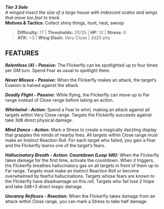 ***Tier 3 Solo***  
*A winged insect the size of a large house with iridescent scales and wings that move too fast to track.*  
**Motives & Tactics:** Collect shiny things, hunt, nest, swoop

> **Difficulty:** 17 | **Thresholds:** 20/35 | **HP:** 12 | **Stress:** 6  
> **ATK:** +3 | **Wing Slash:** Very Close | 3d20 phy  

## FEATURES

***Relentless (4) - Passive:*** The Flickerfly can be spotlighted up to four times per GM turn. Spend Fear as usual to spotlight them.

***Never Misses - Passive:*** When the Flickerfly makes an attack, the target’s Evasion is halved against the attack.

***Deadly Flight - Passive:*** While flying, the Flickerfly can move up to Far range instead of Close range before taking an action.

***Whirlwind - Action:*** Spend a Fear to whirl, making an attack against all targets within Very Close range. Targets the Flickerfly succeeds against take 3d8 direct physical damage.

***Mind Dance - Action:*** Mark a Stress to create a magically dazzling display that grapples the minds of nearby foes. All targets within Close range must make an Instinct Reaction Roll. For each target who failed, you gain a Fear and the Flickerfly learns one of the target’s fears.

***Hallucinatory Breath - Action: Countdown (Loop 1d6):*** When the Flickerfly takes damage for the first time, activate the countdown. When it triggers, the Flickerfly breathes hallucinatory gas on all targets in front of them up to Far range. Targets must make an Instinct Reaction Roll or become overwhelmed by fearful hallucinations. Targets whose fears are known to the Flickerfly have disadvantage on this roll. Targets who fail lose 2 Hope and take 3d8+3 direct magic damage.

***Uncanny Reflexes - Reaction:*** When the Flickerfly takes damage from an attack within Close range, you can mark a Stress to take half damage.
